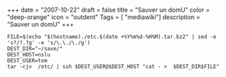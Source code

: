 +++
date = "2007-10-22"
draft = false
title = "Sauver un domU"
color = "deep-orange"
icon = "outdent"
Tags = [ "mediawiki"]
description = "Sauver un domU"
+++

    FILE=$(echo "$(hostname)./etc.$(date +%Y%m%d-%H%M).tar.bz2" | sed -e 's?/?.?g' -e 's/\.\./\./g')
    DEST_DIR="~/save/"
    DEST_HOST=nslu
    DEST_USER=tom
    tar -cjv  /etc/ | ssh $DEST_USER@$DEST_HOST "cat - >  $DEST_DIR$FILE"
